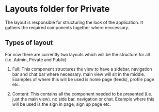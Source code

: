# Layouts folder for Private

The layout is responsible for structuring the look of the application. It gathers the required components together where neccessary.

## Types of layout

  For now there are currently two layouts which will be the structure for all (i.e. Admin, Private and Public)

  1. Full: This component structures the view to have a sidebar, navigation bar and chat bar where necessary. main view will sit in the middle. Examples of where this will be used is home page (feeds), profile page etc.

  2. Content: This contains all the component needed to be presented (i.e. just the main view). no side bar, navigation or chat. Example where this will be used is the sign in page, sign up page etc.
